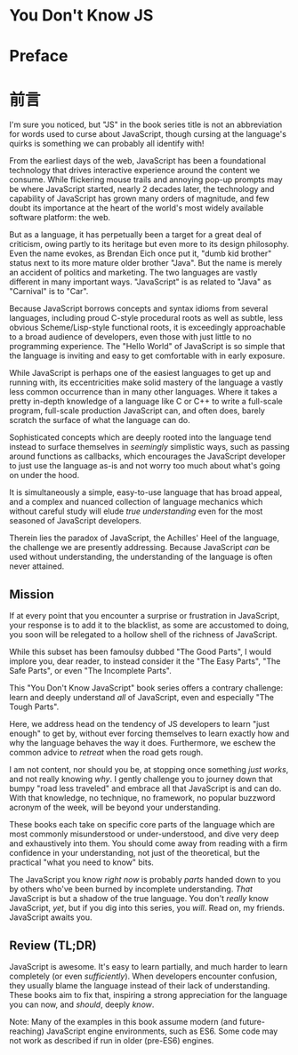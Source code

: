 # You Don't Know JS
# Preface

# 前言

I'm sure you noticed, but "JS" in the book series title is not an abbreviation for words used to curse about JavaScript, though cursing at the language's quirks is something we can probably all identify with!

From the earliest days of the web, JavaScript has been a foundational technology that drives interactive experience around the content we consume. While flickering mouse trails and annoying pop-up prompts may be where JavaScript started, nearly 2 decades later, the technology and capability of JavaScript has grown many orders of magnitude, and few doubt its importance at the heart of the world's most widely available software platform: the web.

But as a language, it has perpetually been a target for a great deal of criticism, owing partly to its heritage but even more to its design philosophy. Even the name evokes, as Brendan Eich once put it, "dumb kid brother" status next to its more mature older brother "Java". But the name is merely an accident of politics and marketing. The two languages are vastly different in many important ways. "JavaScript" is as related to "Java" as "Carnival" is to "Car".

Because JavaScript borrows concepts and syntax idioms from several languages, including proud C-style procedural roots as well as subtle, less obvious Scheme/Lisp-style functional roots, it is exceedingly approachable to a broad audience of developers, even those with just little to no programming experience. The "Hello World" of JavaScript is so simple that the language is inviting and easy to get comfortable with in early exposure.

While JavaScript is perhaps one of the easiest languages to get up and running with, its eccentricities make solid mastery of the language a vastly less common occurrence than in many other languages. Where it takes a pretty in-depth knowledge of a language like C or C++ to write a full-scale program, full-scale production JavaScript can, and often does, barely scratch the surface of what the language can do.

Sophisticated concepts which are deeply rooted into the language tend instead to surface themselves in *seemingly* simplistic ways, such as passing around functions as callbacks, which encourages the JavaScript developer to just use the language as-is and not worry too much about what's going on under the hood.

It is simultaneously a simple, easy-to-use language that has broad appeal, and a complex and nuanced collection of language mechanics which without careful study will elude *true understanding* even for the most seasoned of JavaScript developers.

Therein lies the paradox of JavaScript, the Achilles' Heel of the language, the challenge we are presently addressing. Because JavaScript *can* be used without understanding, the understanding of the language is often never attained.

## Mission

If at every point that you encounter a surprise or frustration in JavaScript, your response is to add it to the blacklist, as some are accustomed to doing, you soon will be relegated to a hollow shell of the richness of JavaScript.

While this subset has been famoulsy dubbed "The Good Parts", I would implore you, dear reader, to instead consider it the "The Easy Parts", "The Safe Parts", or even "The Incomplete Parts".

This "You Don't Know JavaScript" book series offers a contrary challenge: learn and deeply understand *all* of JavaScript, even and especially "The Tough Parts".

Here, we address head on the tendency of JS developers to learn "just enough" to get by, without ever forcing themselves to learn exactly how and why the language behaves the way it does. Furthermore, we eschew the common advice to *retreat* when the road gets rough.

I am not content, nor should you be, at stopping once something *just works*, and not really knowing *why*. I gently challenge you to journey down that bumpy "road less traveled" and embrace all that JavaScript is and can do. With that knowledge, no technique, no framework, no popular buzzword acronym of the week, will be beyond your understanding.

These books each take on specific core parts of the language which are most commonly misunderstood or under-understood, and dive very deep and exhaustively into them. You should come away from reading with a firm confidence in your understanding, not just of the theoretical, but the practical "what you need to know" bits.

The JavaScript you know *right now* is probably *parts* handed down to you by others who've been burned by incomplete understanding. *That* JavaScript is but a shadow of the true language. You don't *really* know JavaScript, *yet*, but if you dig into this series, you *will*. Read on, my friends. JavaScript awaits you.

## Review (TL;DR)

JavaScript is awesome. It's easy to learn partially, and much harder to learn completely (or even *sufficiently*). When developers encounter confusion, they usually blame the language instead of their lack of understanding. These books aim to fix that, inspiring a strong appreciation for the language you can now, and *should*, deeply *know*.

Note: Many of the examples in this book assume modern (and future-reaching) JavaScript engine environments, such as ES6. Some code may not work as described if run in older (pre-ES6) engines.
